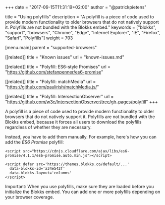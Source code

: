 +++
date            = "2017-09-15T11:31:19+02:00"
author          = "@patrickpietens"

title           = "Using polyfills"
description     = "A polyfill is a piece of code used to provide modern functionality to older browsers that do not natively support it. Polyfills are not bundled with the Blokks embed."
keywords        = ["blokks", "support", "browsers", "Chrome", "Edge", "Internet Explorer", "IE", "Firefox", "Safari", "Polyfills"]
weight          = 703

[menu.main]
parent          = "supported-browsers"

[[related]]
title = "Known issues"
url = "known-issues.md"

[[related]]
title = "Polyfill: ES6-style Promises"
url = "https://github.com/stefanpenner/es6-promise"

[[related]]
title = "Polyfill: matchMedia"
url = "https://github.com/paulirish/matchMedia.js/"

[[related]]
title = "Polyfill: IntersectionObserver"
url = "https://github.com/w3c/IntersectionObserver/tree/gh-pages/polyfill"
+++

A polyfill is a piece of code used to provide modern functionality to older browsers that do not natively support it. Polyfills are not bundled with the Blokks embed, because it forces all users to download the polyfills regardless of whether they are necessary.

Instead, you have to add them manually. For example, here's how you can add the *ES6 Promise* polyfill:

```
<script src="https://cdnjs.cloudflare.com/ajax/libs/es6-promise/4.1.1/es6-promise.auto.min.js"></script>

<script defer src='https://themes.blokks.co/default/...'
  data-blokks-id='a34e542f'
  data-blokks-layout='columns'
</script>
```

<span class='note'>Important: When you use polyfills, make sure they are loaded before you initialize the Blokks embed. You can add one or more polyfills depending on your browser coverage.</span>
